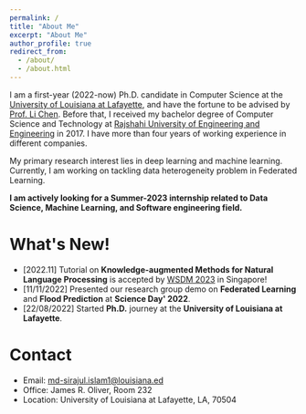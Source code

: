```yaml
---
permalink: /
title: "About Me"
excerpt: "About Me"
author_profile: true
redirect_from:
  - /about/
  - /about.html
---
```


I am a first-year (2022-now) Ph.D. candidate in Computer Science at the [University of Louisiana at Lafayette](https://louisiana.edu/), and have the fortune to be advised by [Prof. Li Chen](https://lichenut.github.io/). Before that, I received my bachelor degree of Computer Science and Technology at [Rajshahi University of Engineering and Engineering](http://www.google.com/url?q=http%3A%2F%2Fwww.ruet.ac.bd%2F&sa=D&sntz=1&usg=AOvVaw05hBgdsiEuv4pq-h83lt0A) in 2017. I have more than four years of working experience in different companies.

My primary research interest lies in deep learning and machine learning. Currently, I am working on tackling data heterogeneity problem in Federated Learning.


**I am actively looking for a Summer-2023 internship related to Data Science, Machine Learning, and Software engineering field.**

What's New!
======
* \[2022.11\] Tutorial on **Knowledge-augmented Methods for Natural Language Processing** is accepted by [WSDM 2023](https://www.wsdm-conference.org/2023/) in Singapore!
* \[11/11/2022\] Presented our research group demo on **Federated Learning** and **Flood Prediction** at **Science Day' 2022**.
* \[22/08/2022\] Started **Ph.D.** journey at the **University of Louisiana at Lafayette**.

Contact
======
* Email: md-sirajul.islam1@louisiana.ed
* Office: James R. Oliver, Room 232
* Location: University of Louisiana at Lafayette, LA, 70504

